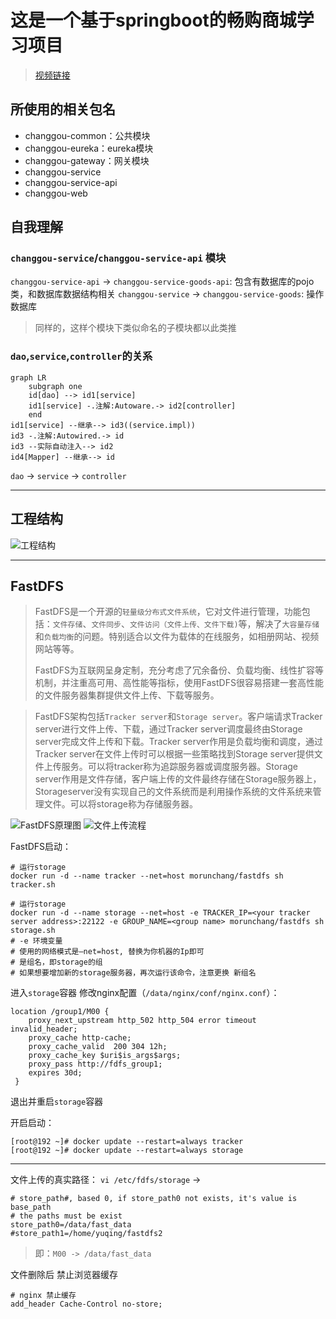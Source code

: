 # 这是一个基于springboot的畅购商城学习项目
> [视频链接](https://www.bilibili.com/video/BV1N7411k7bP)

## 所使用的相关包名
- changgou-common：公共模块
- changgou-eureka：eureka模块
- changgou-gateway：网关模块
- changgou-service
- changgou-service-api
- changgou-web

## 自我理解
### `changgou-service`/`changgou-service-api` 模块
`changgou-service-api` -> `changgou-service-goods-api`: 包含有数据库的pojo类，和数据库数据结构相关
`changgou-service` -> `changgou-service-goods`: 操作数据库
> 同样的，这样个模块下类似命名的子模块都以此类推

### `dao`,`service`,`controller`的关系

```mermaid
graph LR
    subgraph one
    id[dao] --> id1[service]
    id1[service] -.注解:Autoware.-> id2[controller]
    end
id1[service] --继承--> id3((service.impl))
id3 -.注解:Autowired.-> id
id3 --实际自动注入--> id2
id4[Mapper] --继承--> id
```

`dao` -> `service` -> `controller`

---
## 工程结构
![工程结构](https://gitee.com/Maiiiiiid/picture_bed/raw/master/其他/changgou项目结构.jpg)

---
## FastDFS
>FastDFS是一个开源的`轻量级分布式文件系统`，它对文件进行管理，功能包括：`文件存储`、`文件同步`、`文件访问（文件上传、文件下载)`等，解决了`大容量存储`和`负载均衡`的问题。特别适合以文件为载体的在线服务，如相册网站、视频网站等等。  
>
>FastDFS为互联网呈身定制，充分考虑了冗余备份、负载均衡、线性扩容等机制，并注重高可用、高性能等指标，使用FastDFS很容易搭建一套高性能的文件服务器集群提供文件上传、下载等服务。  

>FastDFS架构包括`Tracker server`和`Storage server`。客户端请求Tracker server进行文件上传、下载，通过Tracker server调度最终由Storage server完成文件上传和下载。Tracker server作用是负载均衡和调度，通过Tracker server在文件上传时可以根据一些策略找到Storage server提供文件上传服务。可以将tracker称为追踪服务器或调度服务器。Storage server作用是文件存储，客户端上传的文件最终存储在Storage服务器上，Storageserver没有实现自己的文件系统而是利用操作系统的文件系统来管理文件。可以将storage称为存储服务器。

![FastDFS原理图](https://gitee.com/Maiiiiiid/picture_bed/raw/master/其他/FastDFS原理图.png)
![文件上传流程](https://gitee.com/Maiiiiiid/picture_bed/raw/2809381334b5d7b918bdf4ef15f89a81e383a29f/其他/文件上传流程.png)

FastDFS启动：
```shell script
# 运行storage
docker run -d --name tracker --net=host morunchang/fastdfs sh tracker.sh

# 运行storage
docker run -d --name storage --net=host -e TRACKER_IP=<your tracker server address>:22122 -e GROUP_NAME=<group name> morunchang/fastdfs sh storage.sh
# -e 环境变量 
# 使用的网络模式是–net=host, 替换为你机器的Ip即可
# 是组名，即storage的组
# 如果想要增加新的storage服务器，再次运行该命令，注意更换 新组名
```
进入`storage`容器 修改nginx配置（`/data/nginx/conf/nginx.conf`）：
```
location /group1/M00 {
    proxy_next_upstream http_502 http_504 error timeout invalid_header;
    proxy_cache http-cache;
    proxy_cache_valid  200 304 12h;
    proxy_cache_key $uri$is_args$args;
    proxy_pass http://fdfs_group1;
    expires 30d;
 }
```
退出并重启`storage`容器

开启启动：
```shell script
[root@192 ~]# docker update --restart=always tracker
[root@192 ~]# docker update --restart=always storage
```
----
文件上传的真实路径：
`vi /etc/fdfs/storage` ->
```shell script
# store_path#, based 0, if store_path0 not exists, it's value is base_path
# the paths must be exist
store_path0=/data/fast_data
#store_path1=/home/yuqing/fastdfs2
```
> 即：`M00 -> /data/fast_data`

文件删除后 禁止浏览器缓存
```shell script
# nginx 禁止缓存
add_header Cache-Control no-store;
```

